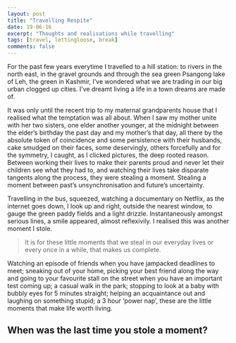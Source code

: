 ```yaml
---
layout: post
title: "Travelling Respite"
date: 19-06-16
excerpt: "Thoughts and realisations while travelling"
tags: [travel, lettingloose, break]
comments: false
---
```


For the past few years everytime I travelled to a hill station: to rivers in the north east, in the gravel grounds and through the sea green Psangong lake of Leh, the green in Kashmir, I’ve wondered what we are trading in our big urban clogged up cities. I’ve dreamt living a life in a town dreams are made of. 

It was only until the recent trip to my maternal grandparents house that I realised what the temptation was all about. When I saw my mother unite with her two sisters, one elder another younger, at the midnight between the elder’s birthday the past day and my mother’s that day, all there by the absolute token of coincidence and some persistence with their husbands, cake smudged on their faces, some deservingly, others forcefully and for the symmetry, I caught, as I clicked pictures, the deep rooted reason. Between working their lives to make their parents proud and never let their children see what they had to, and watching their lives take disparate tangents along the process, they were stealing a moment. Stealing a moment between past’s unsynchronisation and future’s uncertainty. 


Travelling in the bus, squeezed, watching a documentary on Netflix, as the internet goes down, I look up and right, outside the nearest window, to gauge the green paddy fields and a light drizzle. Instantaneously amongst serious lines, a smile appeared, almost reflexivily. I realised this was another moment I stole. 

> It is for these little moments that we steal in our everyday lives or every once in a while, that makes us complete. 

Watching an episode of friends when you have jampacked deadlines to meet; sneaking out of your home, picking your best friend along the way and going to your favourite stall on the street when you have an important test coming up; a casual walk in the park; stopping to look at a baby with bubbly eyes for 5 minutes straight; helping an acquaintance out and laughing on something stupid; a 3 hour ‘power nap’, these are the little moments that make life worth living. 

## When was the last time you stole a moment?
